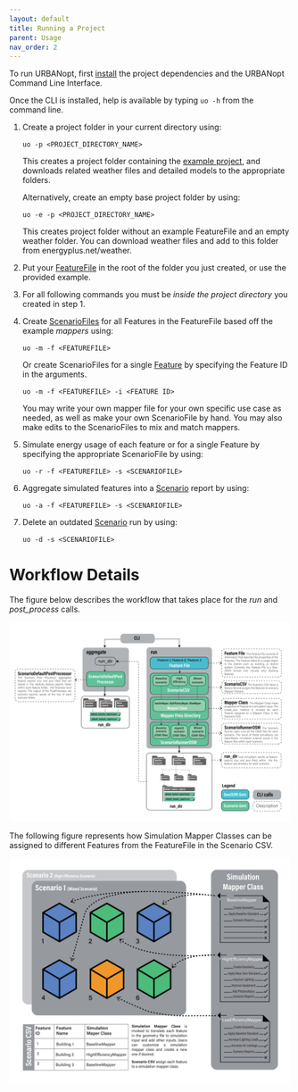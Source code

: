 ```yaml
---
layout: default
title: Running a Project
parent: Usage
nav_order: 2
---
```


To run URBANopt, first [install](../installation/installation.md) the project dependencies and the URBANopt Command Line Interface.

Once the CLI is installed, help is available by typing `uo -h` from the command line.

1. Create a project folder in your current directory using:

    ```terminal
    uo -p <PROJECT_DIRECTORY_NAME>
    ```

    This creates a project folder containing the [example project](example.md), and downloads related weather files and detailed models to the appropriate folders.

    Alternatively, create an empty base project folder by using: 
    ```terminal
    uo -e -p <PROJECT_DIRECTORY_NAME>
    ```
    
    This creates project folder without an example FeatureFile and an empty weather folder. You can
    download weather files and add to this folder from energyplus.net/weather.
1. Put your [FeatureFile](../overview/definitions.md) in the root of the folder you just created, or use the provided example.
1. For all following commands you must be _inside the project directory_ you created in step 1.
1. Create [ScenarioFiles](../overview/definitions.md) for all Features in the FeatureFile based off the example _mappers_ using:

    ```terminal
    uo -m -f <FEATUREFILE>
    ```

    Or create ScenarioFiles for a single [Feature](../overview/definitions.md) by specifying the Feature ID in the arguments.

    ```terminal
    uo -m -f <FEATUREFILE> -i <FEATURE ID>
    ```

    You may write your own mapper file for your own specific use case as needed, as well as make your own ScenarioFile by hand.  You may also make edits to the ScenarioFiles to mix and match mappers.

1. Simulate energy usage of each feature or for a single Feature by specifying the appropriate
   ScenarioFile by using:

    ```terminal
    uo -r -f <FEATUREFILE> -s <SCENARIOFILE>
    ```

1. Aggregate simulated features into a [Scenario](../overview/definitions.md) report by using:

    ```terminal
    uo -a -f <FEATUREFILE> -s <SCENARIOFILE>
    ```

1. Delete an outdated [Scenario](../overview/definitions.md) run by using:

    ```terminal
    uo -d -s <SCENARIOFILE>
    ```

# Workflow Details

The figure below describes the workflow that takes place for the *run* and *post_process* calls.

![workflow_diagram](../doc_files/CLI_workflow_diagram.jpg)


The following figure represents how Simulation Mapper Classes can be assigned to different Features from the FeatureFile in the Scenario CSV.

![scenario_mapper](../doc_files/scenario_mapper.jpg)
